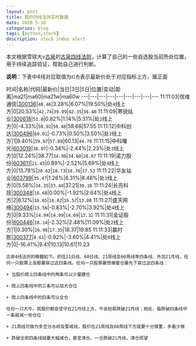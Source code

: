 ```yaml
---
layout: post
title: 股价四线法则实时数据
date: 2020-5-10
categories: blog
tags: [python,stock]
description: stock index alert
---
```



本文根据雪球大v[古泉](https://xueqiu.com/u/7148646888)的[古泉四线法则](https://xueqiu.com/7148646888/130498192)，计算了自己的一些自选股当前所处位置，用于持续追踪验证，帮助自己进行判断。

**说明**：下表中4线对应取值为`红色`表示最新价处于对应指标上方，属正面

时间|名称|代码|最新价|当日|3日|5日|位置|变动|距离|ma21|ma60|ma21w|ma60w
---|---|---|---|---|---|---|---|---
11:11:03|信维通信|[300136](https://xueqiu.com/S/SZ300136)|`48.46`|3.28%|6.07%|19.50%|处`4`线上方|0|20.53%|`42.74`|`39.99`|`42.35`|`36.40`
11:11:09|寒锐钴业|[300618](https://xueqiu.com/S/SZ300618)|`51.8`|0.82%|1.14%|5.31%|处`2`线上方|0|-4.33%|`50.92`|`50.48`|58.68|57.55
11:11:12|中科创达|[300496](https://xueqiu.com/S/SZ300496)|`60.01`|-0.73%|0.50%|3.50%|处`3`线上方|1|9.40%|`59.97`|`57.89`|60.13|`44.78`
11:11:15|中科曙光|[603019](https://xueqiu.com/S/SH603019)|`38.07`|-0.34%|-2.44%|2.23%|处`3`线上方|0|12.24%|38.77|`34.96`|`34.60`|`28.87`
11:11:19|诺力股份|[603611](https://xueqiu.com/S/SH603611)|`21.45`|0.89%|-2.52%|5.69%|处`4`线上方|0|13.78%|`20.62`|`18.73`|`18.78`|`17.53`
11:11:22|华友钴业|[603799](https://xueqiu.com/S/SH603799)|`35.47`|1.26%|6.31%|8.48%|处`3`线上方|0|5.58%|`34.35`|`33.44`|37.21|`30.18`
11:11:24|长亮科技|[300348](https://xueqiu.com/S/SZ300348)|`16.68`|0.00%|-1.92%|2.64%|处`4`线上方|2|8.12%|`16.65`|`16.02`|`16.57`|`13.08`
11:11:27|盛天网络|[300494](https://xueqiu.com/S/SZ300494)|`15.56`|-0.83%|-2.70%|3.92%|处`4`线上方|0|9.33%|`14.94`|`14.09`|`14.69`|`13.32`
11:11:31|金证股份|[600446](https://xueqiu.com/S/SH600446)|`18.14`|-2.32%|2.48%|11.09%|处`2`线上方|1|0.30%|`16.96`|`17.35`|18.37|19.85
11:11:33|赢时胜|[300377](https://xueqiu.com/S/SZ300377)|`8.61`|-0.92%|-3.60%|4.41%|处`0`线上方|0|-16.41%|9.41|10.13|10.61|11.23

```
古泉4线法则的精髓如下。抓住21日线、60日线、21周线及60周线等四条线，外加21月线，任何一只股票上涨都要穿过这四条线，任何一只股票要想爆雷也要先下穿过这四条线：

+ 当股价爬上四条线中的两条可以少量建仓

+ 爬上四条线中的三条可以加大仓位

+ 爬上四条线中的四条可以全仓

任何一只大牛，其股价都会坚守在21月线上方，不会轻易跌破21月线；相反，每跌破四条线中一条就减一些仓位：

+ 21周线可做为多空分水岭及警戒线，股价在21周线及60周线下方就要十分慎重，多看少做

+ 跌破全部四条线就要大幅减仓，甚至清仓，一旦跌破21月线，清仓观望
```
